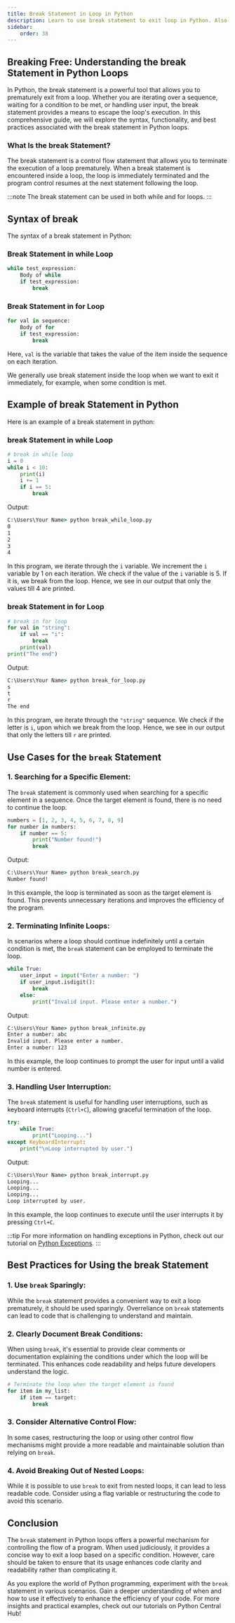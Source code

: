 ```yaml
---
title: Break Statement in Loop in Python
description: Learn to use break statement to exit loop in Python. Also learn to use break with while and for loop. In this tutorial, we will learn to use break statement with the help of examples.
sidebar: 
    order: 38
---
```


## Breaking Free: Understanding the break Statement in Python Loops
In Python, the break statement is a powerful tool that allows you to prematurely exit from a loop. Whether you are iterating over a sequence, waiting for a condition to be met, or handling user input, the break statement provides a means to escape the loop's execution. In this comprehensive guide, we will explore the syntax, functionality, and best practices associated with the break statement in Python loops.

### What Is the break Statement?
The break statement is a control flow statement that allows you to terminate the execution of a loop prematurely. When a break statement is encountered inside a loop, the loop is immediately terminated and the program control resumes at the next statement following the loop.

:::note
The break statement can be used in both while and for loops.
:::

## Syntax of break
The syntax of a break statement in Python:

### Break Statement in while Loop
```python title="break_while_loop.py" showLineNumbers{1} {1-5}
while test_expression:
    Body of while
    if test_expression:
        break
```

### Break Statement in for Loop
```python title="break_for_loop.py" showLineNumbers{1} {1-5}
for val in sequence:
    Body of for
    if test_expression:
        break
```

Here, `val` is the variable that takes the value of the item inside the sequence on each iteration.

We generally use break statement inside the loop when we want to exit it immediately, for example, when some condition is met.

## Example of break Statement in Python
Here is an example of a break statement in python:

### break Statement in while Loop
```python title="break_while_loop.py" showLineNumbers{1} {2-10}
# break in while loop
i = 0
while i < 10:
    print(i)
    i += 1
    if i == 5:
        break
```

Output:

```cmd title="command" showLineNumbers{1} {2-7}
C:\Users\Your Name> python break_while_loop.py
0
1
2
3
4
```

In this program, we iterate through the `i` variable. We increment the `i` variable by 1 on each iteration. We check if the value of the `i` variable is 5. If it is, we break from the loop. Hence, we see in our output that only the values till 4 are printed.

### break Statement in for Loop
```python title="break_for_loop.py" showLineNumbers{1} {2-7}
# break in for loop
for val in "string":
    if val == "i":
        break
    print(val)
print("The end")
```

Output:

```cmd title="command" showLineNumbers{1} {2-5}
C:\Users\Your Name> python break_for_loop.py
s
t
r
The end
```

In this program, we iterate through the `"string"` sequence. We check if the letter is `i`, upon which we break from the loop. Hence, we see in our output that only the letters till `r` are printed.


## Use Cases for the `break` Statement

### 1. **Searching for a Specific Element:**

The `break` statement is commonly used when searching for a specific element in a sequence. Once the target element is found, there is no need to continue the loop.

```python title="break_search.py" showLineNumbers{1} {2-6}
numbers = [1, 2, 3, 4, 5, 6, 7, 8, 9]
for number in numbers:
    if number == 5:
        print("Number found!")
        break
```

Output:

```cmd title="command" showLineNumbers{1} {2-4}
C:\Users\Your Name> python break_search.py
Number found!
```

In this example, the loop is terminated as soon as the target element is found. This prevents unnecessary iterations and improves the efficiency of the program.

### 2. **Terminating Infinite Loops:**

In scenarios where a loop should continue indefinitely until a certain condition is met, the `break` statement can be employed to terminate the loop.

```python title="break_infinite.py" showLineNumbers{1} {3-4}
while True:
    user_input = input("Enter a number: ")
    if user_input.isdigit():
        break
    else:
        print("Invalid input. Please enter a number.")
```

Output:

```cmd title="command" showLineNumbers{1} {2-4}
C:\Users\Your Name> python break_infinite.py
Enter a number: abc
Invalid input. Please enter a number.
Enter a number: 123
```

In this example, the loop continues to prompt the user for input until a valid number is entered.

### 3. **Handling User Interruption:**

The `break` statement is useful for handling user interruptions, such as keyboard interrupts (`Ctrl+C`), allowing graceful termination of the loop.

```python title="break_interrupt.py" showLineNumbers{1} {1-6}
try:
    while True:
        print("Looping...")
except KeyboardInterrupt:
    print("\nLoop interrupted by user.")
```

Output:

```cmd title="command" showLineNumbers{1} {2-4}
C:\Users\Your Name> python break_interrupt.py
Looping...
Looping...
Looping...
Loop interrupted by user.
```

In this example, the loop continues to execute until the user interrupts it by pressing `Ctrl+C`.

:::tip
For more information on handling exceptions in Python, check out our tutorial on [Python Exceptions](/tutorial/python-exceptions).
:::

## Best Practices for Using the break Statement

### 1. **Use `break` Sparingly:**

While the `break` statement provides a convenient way to exit a loop prematurely, it should be used sparingly. Overreliance on `break` statements can lead to code that is challenging to understand and maintain.

### 2. **Clearly Document Break Conditions:**

When using `break`, it's essential to provide clear comments or documentation explaining the conditions under which the loop will be terminated. This enhances code readability and helps future developers understand the logic.

```python title="break_documentation.py" showLineNumbers{1} {3-7}
# Terminate the loop when the target element is found
for item in my_list:
    if item == target:
        break
```

### 3. **Consider Alternative Control Flow:**

In some cases, restructuring the loop or using other control flow mechanisms might provide a more readable and maintainable solution than relying on `break`.

### 4. **Avoid Breaking Out of Nested Loops:**

While it is possible to use `break` to exit from nested loops, it can lead to less readable code. Consider using a flag variable or restructuring the code to avoid this scenario.

## Conclusion

The `break` statement in Python loops offers a powerful mechanism for controlling the flow of a program. When used judiciously, it provides a concise way to exit a loop based on a specific condition. However, care should be taken to ensure that its usage enhances code clarity and readability rather than complicating it.

As you explore the world of Python programming, experiment with the `break` statement in various scenarios. Gain a deeper understanding of when and how to use it effectively to enhance the efficiency of your code. For more insights and practical examples, check out our tutorials on Python Central Hub!